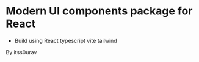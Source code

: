 # Modern UI components package for React

- Build using React typescript vite tailwind

By itss0urav
